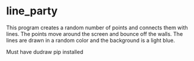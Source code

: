 # line_party

This program creates a random number of points and connects them with lines. The points move around the screen and bounce off the walls. The lines are drawn in a random color and the background is a light blue.

Must have dudraw pip installed
